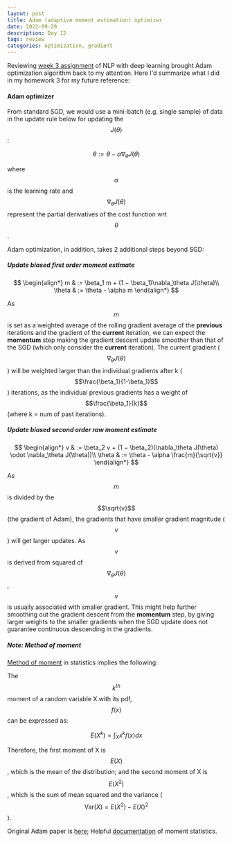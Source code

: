 ```yaml
---
layout: post
title: Adam (adaptive moment estimation) optimizer
date: 2022-09-29
description: Day 12
tags: review
categories: optimization, gradient
---
```

Reviewing [week 3 assignment](https://web.stanford.edu/class/cs224n/assignments/a3_handout.pdf) of NLP with deep learning brought Adam optimization algorithm back to my attention. Here I'd summarize what I did in my homework 3 for my future reference:

#### Adam optimizer
From standard SGD, we would use a mini-batch (e.g. single sample) of data in the update rule below for updating the $$J(\theta)$$: 

$$\theta := \theta - \alpha \nabla_\theta J(\theta)$$

where $$\alpha$$ is the learning rate and $$\nabla_\theta J(\theta)$$ represent the partial derivatives of the cost function wrt $$\theta$$. 

Adam optimization, in addition, takes 2 additional steps beyond SGD:

##### Update biased first order moment estimate

$$
\begin{align*}
m & := \beta_1 m + (1 − \beta_1)\nabla_\theta J(\theta)\\
\theta & := \theta - \alpha m
\end{align*}
$$

As $$m$$ is set as a weighted average of the rolling gradient average of the **previous** iterations and the gradient of the **current** iteration, we can expect the **momentum** step making the gradient descent update smoother than that of the SGD (which only consider the **current** iteration). The current gradient ($$\nabla_{\theta} J(\theta)$$) will be weighted larger than the individual gradients after k ($$\frac{\beta_1}{1-\beta_1}$$) iterations, as the individual previous gradients has a weight of $$\frac{\beta_1}{k}$$ (where k = num of past iterations).

##### Update biased second order raw moment estimate

$$
\begin{align*}
v & := \beta_2 v + (1 − \beta_2)(\nabla_\theta J(\theta) \odot \nabla_\theta J(\theta))\\
\theta & := \theta - \alpha \frac{m}{\sqrt{v}}
\end{align*}
$$

As $$m$$ is divided by the $$\sqrt{v}$$ (the gradient of Adam), the gradients that have smaller gradient magnitude ($$v$$) will get larger updates. As $$v$$ is derived from squared of $$\nabla_{\theta} J(\theta)$$, $$v$$ is usually associated with smaller gradient. This might help further smoothing out the gradient descent from the **momentum** step, by giving larger weights to the smaller gradients when the SGD update does not guarantee continuous descending in the gradients.


##### Note: Method of moment
[Method of moment](https://en.wikipedia.org/wiki/Method_of_moments_(statistics)) in statistics implies the following:

The $$k^{th}$$ moment of a random variable X with its pdf, $$f(x)$$ can be expressed as:

$$E(X^k) = \int_X x^k f(x) dx$$

Therefore, the first moment of X is $$E(X)$$, which is the mean of the distribution; and the second moment of X is $$E(X^2)$$, which is the sum of mean squared and the variance ($$\text{Var}(X) = E(X^2) - E(X)^2$$).
<!-- 
Example notebook with above example can be found [here](https://github.com/achchg/achchg.github.io/blob/master/jupyternb/2022-09-29-Stochastic_gradient_descent.ipynb). -->

Original Adam paper is [here](https://arxiv.org/pdf/1412.6980.pdf); Helpful [documentation](https://gregorygundersen.com/blog/2020/04/11/moments/) of moment statistics.
